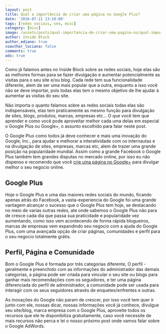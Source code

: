 ```yaml
---
layout: post
title: Qual a importância de criar uma página no Google Plus?
date: '2016-07-21 13:10:00'
tags: [redes sociais, seo, misc]
category: [misc]
image: /assets/posts/qual-importancia-de-criar-uma-pagina-no/qual-importancia-de-criar-uma-pagina-no.jpg
author: Inside Block
author_ediano: true
coauthor_luciana: false
comments: true
ads: true
---
```


Como já falamos antes no Inside Block sobre as redes sociais, hoje elas são as melhores formas para se fazer divulgação e aumentar potencialmente as visitas para o seu site e/ou blog. Cada rede tem sua funcionalidade diferente, alem de ser uma mais popular que a outra, enquanto a isso você não se deve importar, pois todas elas tem o mesmo objetivo de lhe ajudar à aumentar as visitas do seu site.

Não importa o quanto falamos sobre as redes sociais todas elas são indispensáveis, elas tem praticamente as mesmo função para divulgação de sites, blogs, produtos, marcas, empresas etc... O que você tem que aprender e como você pode aproveitar melhor cada uma delas em especial o Google Plus ou Google+, o assunto escolhido para falar neste post.

O Google Plus como todos já deve conhecer e mais uma inovação do Google, Inc., para ajudar e melhorar a interatividade com os internautas e na divulgação de sites, empresas, marcas etc, alem de trazer uma grande posição na popularidade mundial. Assim como a grande Facebook o Google Plus também tem grandes disputas no mercado online, por isso eu não dispenso e recomendo que você <a href="https://business.google.com/create" target="_blank" class="external-link" rel="nofollow">crie uma página no Google+</a> para divulgar melhor o seu negocio online.

## Google Plus
Hoje o Google Plus e uma das maiores redes sociais do mundo, ficando apenas atrás do Facebook, a vasta-experiencia do Google foi uma grande vantagem alcançar o sucesso que o Google Plus tem hoje, se destacando no meio de varias outras redes, ate onde sabemos o Google Plus não para de cresce cada dia que passa sua praticidade e popularidade vez aumentando, como isso vem acontecendo de forma rápida blogueiros, marcas de empresas vem expandindo seu negocio com a ajuda do Google Plus, com uma avançada opção de criar páginas, comunidades e perfil para o seu negocio totalmente grátis.

## Perfil, Página e Comunidade
Bom o Google Plus é formada por três categorias diferente, O perfil - geralmente e preenchido com as informações do administrador das demais categorias, a página pode ser criada para vincular o seu site ou blogs para ganhar mais recomendações com os seguidores, e ter uma página diferenciada do perfil de administrador, a comunidade pode ser usada para interagir com os seus seguidores através de enquetes/enfrentes e outras.

As inovações do Google não param de crescer, por isso você tem quer ir junto com ele, nossas dicar, nossas informações você já conhece, divulgue seu site/blog, marca empresa com o Google Plus, aproveite todos os recursos que ele te disponibiliza gratuitamente, caso você necessite de mais recursos não perca e lei o nosso próximo post onde vamos falar sobre o Google AdWords.